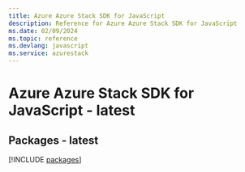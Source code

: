 ```yaml
---
title: Azure Azure Stack SDK for JavaScript
description: Reference for Azure Azure Stack SDK for JavaScript
ms.date: 02/09/2024
ms.topic: reference
ms.devlang: javascript
ms.service: azurestack
---
```

# Azure Azure Stack SDK for JavaScript - latest
## Packages - latest
[!INCLUDE [packages](azure-stack-index.md)]